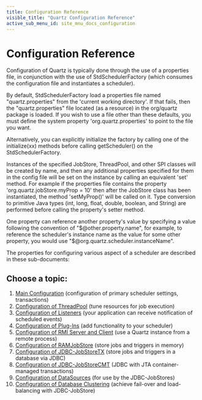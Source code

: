 ```yaml
---
title: Configuration Reference
visible_title: "Quartz Configuration Reference"
active_sub_menu_id: site_mnu_docs_configuration
---
```

# Configuration Reference

Configuration of Quartz is typically done through the use of a properties file, in conjunction with the use of
StdSchedulerFactory (which consumes the configuration file and instantiates a scheduler).


By default, StdSchedulerFactory load a properties file named "quartz.properties" from the 'current working directory'.
If that fails, then the "quartz.properties" file located (as a resource) in the org/quartz package is loaded. If you
wish to use a file other than these defaults, you must define the system property 'org.quartz.properties' to point to
the file you want.

Alternatively, you can explicitly initialize the factory by calling one of the initialize(xx) methods before
calling getScheduler() on the StdSchedulerFactory.

Instances of the specified JobStore, ThreadPool, and other SPI classes will be created by name, and then any
additional properties specified for them in the config file will be set on the instance by calling an equivalent 'set'
method. For example if the properties file contains the property 'org.quartz.jobStore.myProp = 10' then after the
JobStore class has been instantiated, the method 'setMyProp()' will be called on it. Type conversion to primitive
Java types (int, long, float, double, boolean, and String) are performed before calling the property's setter
method.

One property can reference another property's value by specifying a value following the convention of
"$@other.property.name", for example, to reference the scheduler's instance name as the value for some other property,
you would use "$@org.quartz.scheduler.instanceName".

The properties for configuring various aspect of a scheduler are described in these sub-documents:

## Choose a topic:

1. <a href="/documentation/quartz-2.5.x/configuration/ConfigMain.html">Main Configuration</a> (configuration of primary scheduler settings,
    transactions)
1. <a href="/documentation/quartz-2.5.x/configuration/ConfigThreadPool.html">Configuration of ThreadPool</a> (tune resources for job execution)
1. <a href="/documentation/quartz-2.5.x/configuration/ConfigListeners.html">Configuration of Listeners</a> (your application can receive notification of
    scheduled events)
1. <a href="/documentation/quartz-2.5.x/configuration/ConfigPlugins.html">Configuration of Plug-Ins</a> (add functionality to your scheduler)
1. <a href="/documentation/quartz-2.5.x/configuration/ConfigRMI.html">Configuration of RMI Server and Client</a> (use a Quartz instance from a remote
    process)
1. <a href="/documentation/quartz-2.5.x/configuration/ConfigRAMJobStore.html">Configuration of RAMJobStore</a> (store jobs and triggers in memory)
1. <a href="/documentation/quartz-2.5.x/configuration/ConfigJobStoreTX.html">Configuration of JDBC-JobStoreTX</a> (store jobs and triggers in a database
    via JDBC)
1. <a href="/documentation/quartz-2.5.x/configuration/ConfigJobStoreCMT.html">Configuration of JDBC-JobStoreCMT</a> (JDBC with JTA container-managed
    transactions)
1. <a href="/documentation/quartz-2.5.x/configuration/ConfigDataSources.html">Configuration of DataSources</a> (for use by the JDBC-JobStores)
1. <a href="/documentation/quartz-2.5.x/configuration/ConfigJDBCJobStoreClustering.html">Configuration of Database Clustering</a> (achieve fail-over and
    load-balancing with JDBC-JobStore)
